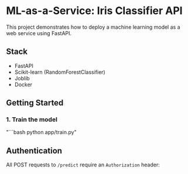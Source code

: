 # ML-as-a-Service: Iris Classifier API

This project demonstrates how to deploy a machine learning model as a web service using FastAPI.

## Stack

- FastAPI
- Scikit-learn (RandomForestClassifier)
- Joblib
- Docker
  
## Getting Started

### 1. Train the model

"```bash
python app/train.py"

## Authentication

All POST requests to `/predict` require an `Authorization` header:

